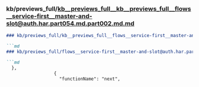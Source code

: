 ### kb/previews_full/kb__previews_full__kb__previews_full__flows__service-first__master-and-slot@auth.har.part054.md.part002.md.md

```md
### kb/previews_full/kb__previews_full__flows__service-first__master-and-slot@auth.har.part054.md.part002.md

```md
### kb/previews_full/flows__service-first__master-and-slot@auth.har.part054.md (part 002)

```md
  },
                  {
                    "functionName": "next",

```

```

```

```
